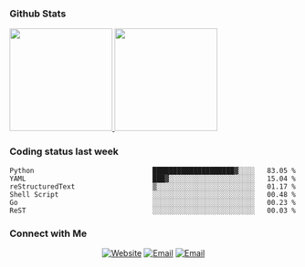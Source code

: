 
### Github Stats

<a href="https://github.com/lileixuan">
  <img height="180em" src="https://github-readme-stats.vercel.app/api?username=lileixuan&theme=buefy&show_icons=true" />
  <img height="180em" src="https://github-readme-stats.vercel.app/api/top-langs/?username=lileixuan&theme=buefy&layout=compact" />
</a>

### Coding status last week 

<!--START_SECTION:waka-->

```text
Python                             ████████████████████▓░░░░   83.05 %
YAML                               ███▓░░░░░░░░░░░░░░░░░░░░░   15.04 %
reStructuredText                   ▒░░░░░░░░░░░░░░░░░░░░░░░░   01.17 %
Shell Script                       ░░░░░░░░░░░░░░░░░░░░░░░░░   00.48 %
Go                                 ░░░░░░░░░░░░░░░░░░░░░░░░░   00.23 %
ReST                               ░░░░░░░░░░░░░░░░░░░░░░░░░   00.03 %
```

<!--END_SECTION:waka-->

### Connect with Me 

<p align="center">
<a href="https://www.koomu.cn/"><img alt="Website" src="https://img.shields.io/badge/Website-www.koomu.cn-blue?style=flat-square&logo=google-chrome"></a>
<a href="mailto:lileixuan@gmail.com"><img alt="Email" src="https://img.shields.io/badge/Email-lileixuan@gmail.com-blue?style=flat-square&logo=gmail"></a>
<a href="https://www.koomu.cn/rss/"><img alt="Email" src="https://img.shields.io/badge/RSS-www.koomu.cn%2Frss%2F-blue?style=flat-square&logo=rss"></a>


</p>

